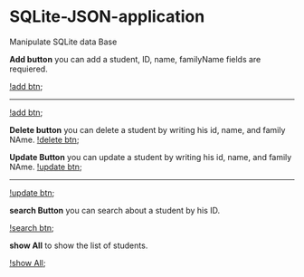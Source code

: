 # SQLite-JSON-application
Manipulate SQLite data Base

__Add button__
    you can add a student, ID, name, familyName fields are requiered.
    
   [!add btn](https://github.com/ibtissembdh/SQLite-JSON-application/blob/main/images/1.png);
   
   
_______________________________________________________________________________________________________________
    
   [!add btn](https://github.com/ibtissembdh/SQLite-JSON-application/blob/main/images/2.png);
   
 __Delete button__
     you can delete a student by writing his id, name, and family NAme.
     [!delete btn](https://github.com/ibtissembdh/SQLite-JSON-application/blob/main/images/3.png);
     
 __Update Button__ 
     you can update a student by writing his id, name, and family NAme.
     [!update btn](https://github.com/ibtissembdh/SQLite-JSON-application/blob/main/images/4.png);
     
_____________________________________________________________________________________________________________
  
   
   [!update btn](https://github.com/ibtissembdh/SQLite-JSON-application/blob/main/images/5.png);
   
  __search Button__
    you can search about a student by his ID.
   
   [!search btn](https://github.com/ibtissembdh/SQLite-JSON-application/blob/main/images/6.png);
   
   __show All__
   to show the list of students.
   
   [!show All](https://github.com/ibtissembdh/SQLite-JSON-application/blob/main/images/7.png);
     
   
     
     

